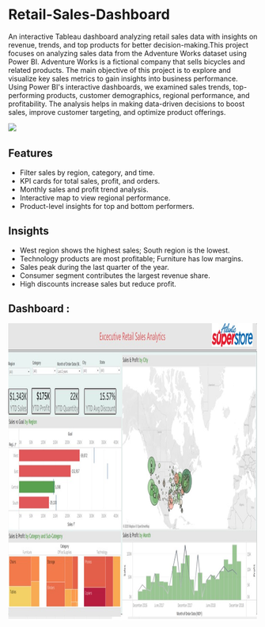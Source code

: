 # Retail-Sales-Dashboard
An interactive Tableau dashboard analyzing retail sales data with insights on revenue, trends, and top products for better decision-making.This project focuses on analyzing sales data from the Adventure Works dataset using Power BI. Adventure Works is a fictional company that sells bicycles and related products. The main objective of this project is to explore and visualize key sales metrics to gain insights into business performance. Using Power BI's interactive dashboards, we examined sales trends, top-performing products, customer demographics, regional performance, and profitability. The analysis helps in making data-driven decisions to boost sales, improve customer targeting, and optimize product offerings.

<img src="mountain img.jpg" width=1000>

## Features

- Filter sales by region, category, and time.
- KPI cards for total sales, profit, and orders.
- Monthly sales and profit trend analysis.
- Interactive map to view regional performance.
- Product-level insights for top and bottom performers.


## Insights

 - West region shows the highest sales; South region is the lowest.
 - Technology products are most profitable; Furniture has low margins.
 - Sales peak during the last quarter of the year.
 - Consumer segment contributes the largest revenue share. 
 - High discounts increase sales but reduce profit.


## Dashboard :
<img src="./Retail Sales Dash img.jpg" width="3000" height="600"/>&nbsp;
